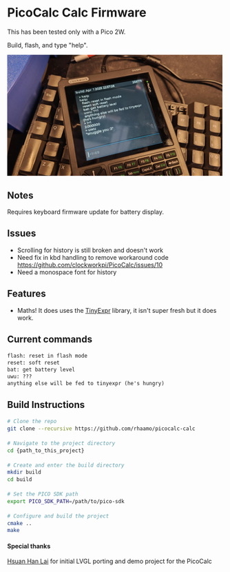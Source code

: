 # PicoCalc Calc Firmware

This has been tested only with a Pico 2W.

Build, flash, and type "help".

<img src="https://raw.githubusercontent.com/rhaamo/PicoCALC-CALC/refs/heads/main/hw.jpg" width="500">

## Notes

Requires keyboard firmware update for battery display.

## Issues

- Scrolling for history is still broken and doesn't work
- Need fix in kbd handling to remove workaround code https://github.com/clockworkpi/PicoCalc/issues/10
- Need a monospace font for history

## Features
- Maths! It does uses the [TinyExpr](https://github.com/codeplea/tinyexpr) library, it isn't super fresh but it does work.

## Current commands

```
flash: reset in flash mode
reset: soft reset
bat: get battery level
uwu: ???
anything else will be fed to tinyexpr (he's hungry)
```

## Build Instructions
```bash
# Clone the repo
git clone --recursive https://github.com/rhaamo/picocalc-calc

# Navigate to the project directory
cd {path_to_this_project}

# Create and enter the build directory
mkdir build
cd build

# Set the PICO SDK path
export PICO_SDK_PATH=/path/to/pico-sdk

# Configure and build the project
cmake ..
make
```

#### Special thanks
[Hsuan Han Lai](https://github.com/adwuard) for initial LVGL porting and demo project for the PicoCalc 
